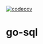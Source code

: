 [![codecov](https://codecov.io/gh/butterv/go-sqlx/branch/main/graph/badge.svg?token=UD9N0UXFKD)](https://codecov.io/gh/butterv/go-sqlx)
# go-sql
